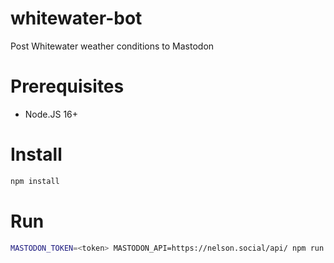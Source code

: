 # whitewater-bot

Post Whitewater weather conditions to Mastodon

# Prerequisites

* Node.JS 16+

# Install

```bash
npm install
```

# Run
```bash
MASTODON_TOKEN=<token> MASTODON_API=https://nelson.social/api/ npm run post-status
```

